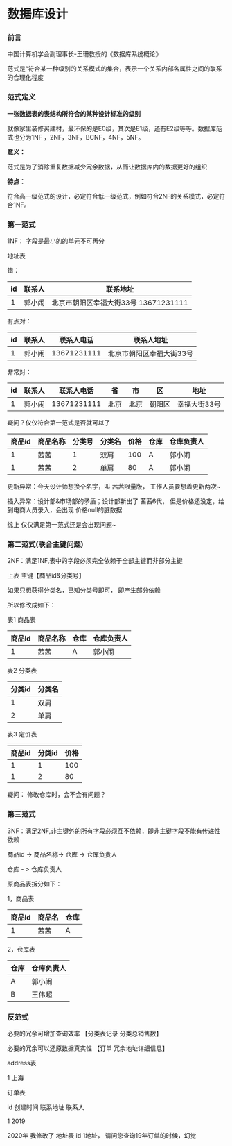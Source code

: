 # 数据库设计

### 前言

中国计算机学会副理事长-王珊教授的《数据库系统概论》 

范式是“符合某一种级别的关系模式的集合，表示一个关系内部各属性之间的联系的合理化程度

### 范式定义

**一张数据表的表结构所符合的某种设计标准的级别**

就像家里装修买建材，最环保的是E0级，其次是E1级，还有E2级等等。数据库范式也分为1NF  ，2NF，3NF，BCNF，4NF，5NF。

**意义：**

范式是为了消除重复数据减少冗余数据，从而让数据库内的数据更好的组织

**特点：**

符合高一级范式的设计，必定符合低一级范式，例如符合2NF的关系模式，必定符合1NF。



### 第一范式

1NF： 字段是最小的的单元不可再分

地址表

错：

| id   | 联系人 | 联系地址                             |
| ---- | ------ | ------------------------------------ |
| 1    | 郭小闹 | 北京市朝阳区幸福大街33号 13671231111 |

 有点对：

| id   | 联系人 | 联系人电话  | 联系人地址               |
| ---- | ------ | ----------- | ------------------------ |
| 1    | 郭小闹 | 13671231111 | 北京市朝阳区幸福大街33号 |

 非常对：

| id   | 联系人 | 联系人电话  | 省   | 市   | 区     | 地址         |
| ---- | ------ | ----------- | ---- | ---- | ------ | ------------ |
| 1    | 郭小闹 | 13671231111 | 北京 | 北京 | 朝阳区 | 幸福大街33号 |

疑问？仅仅符合第一范式是否就可以了

| 商品id | 商品名称 | 分类号 | 分类名 | 价格 | 仓库 | 仓库负责人 |
| ------ | -------- | ------ | ------ | ---- | ---- | ---------- |
| 1      | 茜茜     | 1      | 双肩   | 100  | A    | 郭小闹     |
| 1      | 茜茜     | 2      | 单肩   | 80   | A    | 郭小闹     |

更新异常：今天设计师想换个名字，叫 茜茜限量版， 工作人员要想着更新两次~

插入异常：设计部&市场部的矛盾；设计部新出了 茜茜6代， 但是价格还没定，给到电商人员录入，会出现  价格null的脏数据

综上 仅仅满足第一范式还是会出现问题~



### 第二范式(联合主键问题)

2NF：满足1NF,表中的字段必须完全依赖于全部主键而非部分主键 

上表 主键【商品id&分类号】

如果只想获得分类名，已知分类号即可， 即产生部分依赖

所以修改成如下：

表1 商品表

| 商品id | 商品名称 | 仓库 | 仓库负责人 |
| ------ | -------- | ---- | ---------- |
| 1      | 茜茜     | A    | 郭小闹     |

表2 分类表

| 分类id | 分类名 |
| ------ | ------ |
| 1      | 双肩   |
| 2      | 单肩   |

表3 定价表

| 商品id | 分类id | 价格 |
| ------ | ------ | ---- |
| 1      | 1      | 100  |
| 1      | 2      | 80   |

疑问： 修改仓库时，会不会有问题？



### 第三范式

3NF：满足2NF,非主键外的所有字段必须互不依赖，即非主键字段不能有传递性依赖

商品id -> 商品名称-> 仓库 -> 仓库负责人

仓库 - > 仓库负责人



原商品表拆分如下：

1，商品表

| 商品id | 商品名 | 仓库 |
| ------ | ------ | ---- |
| 1      | 茜茜   | A    |

2，仓库表

| 仓库 | 仓库负责人 |
| ---- | ---------- |
| A    | 郭小闹     |
| B    | 王伟超     |



### 反范式

必要的冗余可增加查询效率  【分类表记录 分类总销售数】

必要的冗余可以还原数据真实性 【订单 冗余地址详细信息】



address表

1    上海



订单表

id    创建时间   联系地址  联系人

1       2019        



2020年 我修改了 地址表 id 1地址， 请问您查询19年订单的时候，幻觉